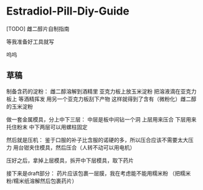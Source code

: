 # Estradiol-Pill-Diy-Guide
[TODO] 雌二醇片自制指南

等我准备好工具就写

呜呜

## 草稿

制备含药的淀粉：
雌二醇溶解到酒精里
亚克力板上放玉米淀粉
把溶液滴在亚克力板上
等酒精挥发
用另一个亚克力板刮下产物
这样就得到了含有（微粉化）雌二醇的玉米淀粉

做一套金属模具，分上中下三层：
中层是板中间钻一个洞
上层用来压合
下层用来托住粉末
中下两层可以用螺柱固定

然后就是压机：
鉴于口服的补子比含服的诺硬的多，所以压合应该不需要太大压力
用台钳夹住模具，然后压合（人转不动可以用电机）

压好之后，拿掉上层模具，拆开中下层模具，取下药片

接下来是draft部分：
药片应该包裹一层膜，我在考虑能不能用糯米粉
（把糯米粉/糯米纸溶解然后包裹药片）
